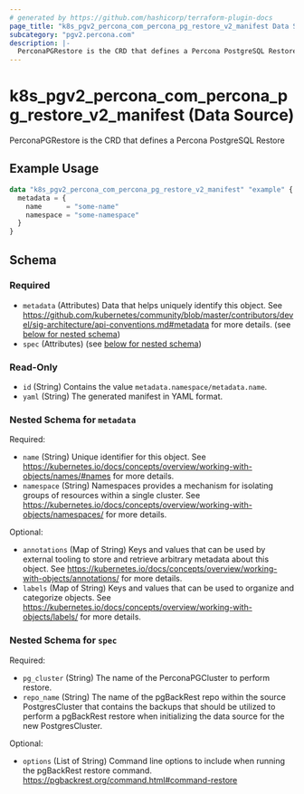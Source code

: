```yaml
---
# generated by https://github.com/hashicorp/terraform-plugin-docs
page_title: "k8s_pgv2_percona_com_percona_pg_restore_v2_manifest Data Source - terraform-provider-k8s"
subcategory: "pgv2.percona.com"
description: |-
  PerconaPGRestore is the CRD that defines a Percona PostgreSQL Restore
---
```


# k8s_pgv2_percona_com_percona_pg_restore_v2_manifest (Data Source)

PerconaPGRestore is the CRD that defines a Percona PostgreSQL Restore

## Example Usage

```terraform
data "k8s_pgv2_percona_com_percona_pg_restore_v2_manifest" "example" {
  metadata = {
    name      = "some-name"
    namespace = "some-namespace"
  }
}
```

<!-- schema generated by tfplugindocs -->
## Schema

### Required

- `metadata` (Attributes) Data that helps uniquely identify this object. See https://github.com/kubernetes/community/blob/master/contributors/devel/sig-architecture/api-conventions.md#metadata for more details. (see [below for nested schema](#nestedatt--metadata))
- `spec` (Attributes) (see [below for nested schema](#nestedatt--spec))

### Read-Only

- `id` (String) Contains the value `metadata.namespace/metadata.name`.
- `yaml` (String) The generated manifest in YAML format.

<a id="nestedatt--metadata"></a>
### Nested Schema for `metadata`

Required:

- `name` (String) Unique identifier for this object. See https://kubernetes.io/docs/concepts/overview/working-with-objects/names/#names for more details.
- `namespace` (String) Namespaces provides a mechanism for isolating groups of resources within a single cluster. See https://kubernetes.io/docs/concepts/overview/working-with-objects/namespaces/ for more details.

Optional:

- `annotations` (Map of String) Keys and values that can be used by external tooling to store and retrieve arbitrary metadata about this object. See https://kubernetes.io/docs/concepts/overview/working-with-objects/annotations/ for more details.
- `labels` (Map of String) Keys and values that can be used to organize and categorize objects. See https://kubernetes.io/docs/concepts/overview/working-with-objects/labels/ for more details.


<a id="nestedatt--spec"></a>
### Nested Schema for `spec`

Required:

- `pg_cluster` (String) The name of the PerconaPGCluster to perform restore.
- `repo_name` (String) The name of the pgBackRest repo within the source PostgresCluster that contains the backups that should be utilized to perform a pgBackRest restore when initializing the data source for the new PostgresCluster.

Optional:

- `options` (List of String) Command line options to include when running the pgBackRest restore command. https://pgbackrest.org/command.html#command-restore
